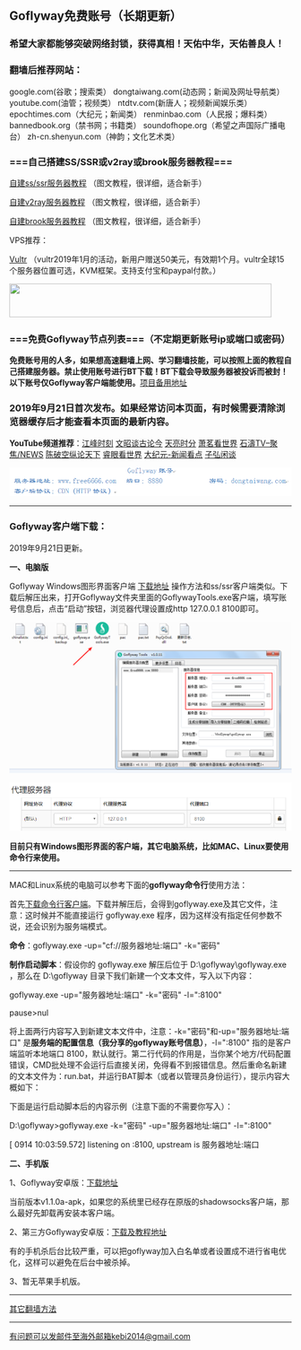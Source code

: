 ## Goflyway免费账号（长期更新）

### 希望大家都能够突破网络封锁，获得真相！天佑中华，天佑善良人！

### 翻墙后推荐网站：

google.com(谷歌；搜索类） dongtaiwang.com(动态网；新闻及网址导航类）  youtube.com(油管；视频类）  ntdtv.com(新唐人；视频新闻娱乐类）    epochtimes.com（大纪元；新闻类）  renminbao.com（人民报；爆料类） bannedbook.org（禁书网；书籍类）   soundofhope.org（希望之声国际广播电台）
    zh-cn.shenyun.com（神韵；文化艺术类）



### ===自己搭建SS/SSR或v2ray或brook服务器教程===

[自建ss/ssr服务器教程](https://github.com/Alvin9999/new-pac/wiki/%E8%87%AA%E5%BB%BAss%E6%9C%8D%E5%8A%A1%E5%99%A8%E6%95%99%E7%A8%8B) （图文教程，很详细，适合新手）

[自建v2ray服务器教程](https://github.com/Alvin9999/new-pac/wiki/%E8%87%AA%E5%BB%BAv2ray%E6%9C%8D%E5%8A%A1%E5%99%A8%E6%95%99%E7%A8%8B) （图文教程，很详细，适合新手）

[自建brook服务器教程](https://github.com/Alvin9999/new-pac/wiki/%E8%87%AA%E5%BB%BAbrook%E6%9C%8D%E5%8A%A1%E5%99%A8%E6%95%99%E7%A8%8B) （图文教程，很详细，适合新手）

VPS推荐：

[Vultr](https://www.vultr.com/?ref=7777564-4F) （vultr2019年1月的活动，新用户赠送50美元，有效期1个月。vultr全球15个服务器位置可选，KVM框架。支持支付宝和paypal付款。）

<a href="https://www.vultr.com/?ref=7777564-4F"><img src="https://www.vultr.com/media/banner_2.png" width="468" height="60"></a>

### ===免费Goflyway节点列表===（不定期更新账号ip或端口或密码）

**免费账号用的人多，如果想高速翻墙上网、学习翻墙技能，可以按照上面的教程自己搭建服务器。禁止使用账号进行BT下载！BT下载会导致服务器被投诉而被封！以下账号仅Goflyway客户端能使用。**[项目备用地址](https://gitlab.com/Alvin9999/free/wikis/Goflyway免费账号)

### 2019年9月21日首次发布。如果经常访问本页面，有时候需要清除浏览器缓存后才能查看本页面的最新内容。

**YouTube频道推荐**：[江峰时刻](https://www.youtube.com/channel/UCa6ERCDt3GzkvLye32ar89w/videos) [文昭谈古论今](https://www.youtube.com/channel/UCtAIPjABiQD3qjlEl1T5VpA/featured)  [天亮时分](https://www.youtube.com/channel/UCjvjNeHndz4PGs9JXhzdHqw/videos) [萧茗看世界](https://www.youtube.com/channel/UC6HcLCrHusY7qLwsWGzfXnw) [石濤TV–聚焦/NEWS](https://www.youtube.com/channel/UC6zxZTv5ZbMmEg5GqBmXAUQ/videos)  [陈破空纵论天下](https://www.youtube.com/channel/UCwb7avxK-L5vPjMC1ZIGayw/videos) [睿眼看世界](https://www.youtube.com/channel/UCcWBxfaO69GPOFHSArNET2Q/videos) [大纪元-新闻看点](https://www.youtube.com/channel/UCPMqbkR35zZV1ysWGXJPW-w/videos) [子弘闲谈](https://www.youtube.com/channel/UClS1mgEIYLN9k03_B9o2DCw/videos)

![](https://raw.githubusercontent.com/Alvin9999/PAC/master/goflyway/gf003.png)

***


### Goflyway客户端下载：

2019年9月21日更新。

**一、电脑版**

Goflyway Windows图形界面客户端 [下载地址](http://108.61.224.82/Goflyway.7z) 操作方法和ss/ssr客户端类似。下载后解压出来，打开Goflyway文件夹里面的GoflywayTools.exe客户端，填写账号信息后，点击“启动”按钮，浏览器代理设置成http 127.0.0.1 8100即可。

![](https://raw.githubusercontent.com/Alvin9999/PAC/master/goflyway/gy2.png)

![](https://raw.githubusercontent.com/Alvin9999/PAC/master/goflyway/gy1.PNG)

**目前只有Windows图形界面的客户端，其它电脑系统，比如MAC、Linux要使用命令行来使用。**

***

MAC和Linux系统的电脑可以参考下面的**goflyway命令行**使用方法：

首先[下载命令行客户端](https://github.com/coyove/goflyway/releases)。下载并解压后，会得到goflyway.exe及其它文件，注意：这时候并不能直接运行 goflyway.exe 程序，因为这样没有指定任何参数不说，还会识别为服务端模式。

**命令**：goflyway.exe -up="cf://服务器地址:端口" -k="密码"

**制作启动脚本**：假设你的 goflyway.exe 解压后位于 D:\goflyway\goflyway.exe ，那么在 D:\goflyway 目录下我们新建一个文本文件，写入以下内容：

goflyway.exe -up="服务器地址:端口" -k="密码" -l=":8100"

pause>nul

将上面两行内容写入到新建文本文件中，注意：-k="密码"和-up="服务器地址:端口" 是**服务端的配置信息（我分享的goflyway账号信息）**，-l=":8100" 指的是客户端监听本地端口 8100，默认就行。第二行代码的作用是，当你某个地方/代码配置错误，CMD批处理不会运行后直接关闭，免得看不到报错信息。然后重命名新建的文本文件为：run.bat，并运行BAT脚本（或者以管理员身份运行），提示内容大概如下：

下面是运行启动脚本后的内容示例（注意下面的不需要你写入）：

D:\goflyway\>goflyway.exe -k="密码" -up="服务器地址:端口" -l=":8100"

[ 0914 10:03:59.572] listening on :8100, upstream is 服务器地址:端口

**二、手机版**

1、Goflyway安卓版：[下载地址](https://github.com/coyove/goflyway/releases/download/2.0.0rc1/ss-align-signed.apk)

当前版本v1.1.0a-apk，如果您的系统里已经存在原版的shadowsocks客户端，那么最好先卸载再安装本客户端。

2、第三方Goflyway安卓版：[下载及教程地址](https://github.com/koolwiki/goflyway_android)

有的手机杀后台比较严重，可以把goflyway加入白名单或者设置成不进行省电优化，这样可以避免在后台中被杀掉。

3、暂无苹果手机版。

***

[其它翻墙方法](https://github.com/Alvin9999/new-pac/wiki/)

***

有问题可以发邮件至海外邮箱kebi2014@gmail.com